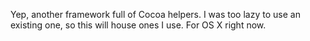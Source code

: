 Yep, another framework full of Cocoa helpers. I was too lazy to use an existing one, so this will house ones I use. For OS X right now.